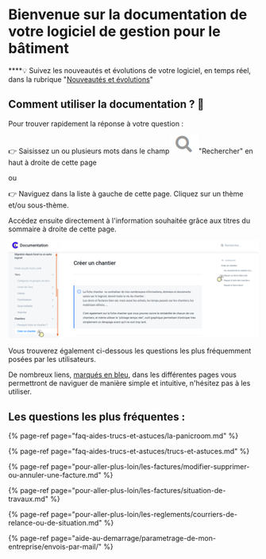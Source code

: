 # Bienvenue sur la documentation de votre logiciel de gestion pour le bâtiment

\*\*\*\*💡 Suivez les nouveautés et évolutions de votre logiciel, en temps réel, dans la rubrique "[Nouveautés et évolutions](nouveautes-et-evolutions/annee-2021.md)"

## Comment utiliser la documentation ? 🎯 

Pour trouver rapidement la réponse à votre question :

👉 Saisissez un ou plusieurs mots dans le champ![](.gitbook/assets/screenshot-198-.png)"Rechercher" en haut à droite de cette page

ou

👉 Naviguez dans la liste à gauche de cette page. Cliquez sur un thème et/ou sous-thème.

Accédez ensuite directement à l'information souhaitée grâce aux titres du sommaire à droite de cette page.

![](.gitbook/assets/screenshot-225b-.png)

Vous trouverez également ci-dessous les questions les plus fréquemment posées par les utilisateurs.

De nombreux liens, [marqués en bleu](./), dans les différentes pages vous permettront de naviguer de manière simple et intuitive, n'hésitez pas à les utiliser.

## Les questions les plus fréquentes :

{% page-ref page="faq-aides-trucs-et-astuces/la-panicroom.md" %}

{% page-ref page="faq-aides-trucs-et-astuces/trucs-et-astuces.md" %}

{% page-ref page="pour-aller-plus-loin/les-factures/modifier-supprimer-ou-annuler-une-facture.md" %}

{% page-ref page="pour-aller-plus-loin/les-factures/situation-de-travaux.md" %}

{% page-ref page="pour-aller-plus-loin/les-reglements/courriers-de-relance-ou-de-situation.md" %}

{% page-ref page="aide-au-demarrage/parametrage-de-mon-entreprise/envois-par-mail/" %}

